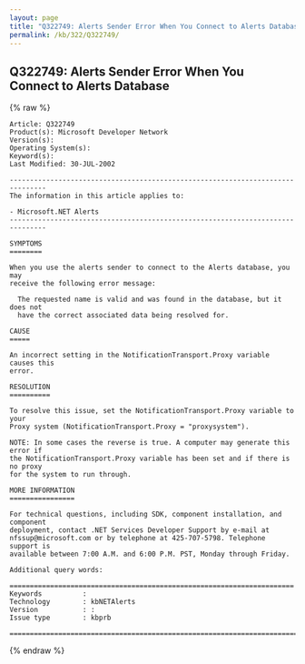 ```yaml
---
layout: page
title: "Q322749: Alerts Sender Error When You Connect to Alerts Database"
permalink: /kb/322/Q322749/
---
```


## Q322749: Alerts Sender Error When You Connect to Alerts Database

{% raw %}

	Article: Q322749
	Product(s): Microsoft Developer Network
	Version(s): 
	Operating System(s): 
	Keyword(s): 
	Last Modified: 30-JUL-2002
	
	-------------------------------------------------------------------------------
	The information in this article applies to:
	
	- Microsoft.NET Alerts 
	-------------------------------------------------------------------------------
	
	SYMPTOMS
	========
	
	When you use the alerts sender to connect to the Alerts database, you may
	receive the following error message:
	
	  The requested name is valid and was found in the database, but it does not
	  have the correct associated data being resolved for.
	
	CAUSE
	=====
	
	An incorrect setting in the NotificationTransport.Proxy variable causes this
	error.
	
	RESOLUTION
	==========
	
	To resolve this issue, set the NotificationTransport.Proxy variable to your
	Proxy system (NotificationTransport.Proxy = "proxysystem").
	
	NOTE: In some cases the reverse is true. A computer may generate this error if
	the NotificationTransport.Proxy variable has been set and if there is no proxy
	for the system to run through.
	
	MORE INFORMATION
	================
	
	For technical questions, including SDK, component installation, and component
	deployment, contact .NET Services Developer Support by e-mail at
	nfssup@microsoft.com or by telephone at 425-707-5798. Telephone support is
	available between 7:00 A.M. and 6:00 P.M. PST, Monday through Friday.
	
	Additional query words:
	
	======================================================================
	Keywords          :  
	Technology        : kbNETAlerts
	Version           : :
	Issue type        : kbprb
	
	=============================================================================
	

{% endraw %}
